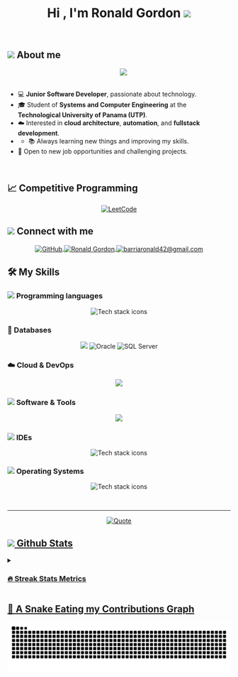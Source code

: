 <h1 align="center">Hi , I'm Ronald Gordon <img src="https://media.giphy.com/media/hvRJCLFzcasrR4ia7z/giphy.gif" width="35"></h1>

<br>
	
## <picture><img src = "https://github.com/7oSkaaa/7oSkaaa/blob/main/Images/about_me.gif?raw=true" width = 50px></picture> About me

<picture> <img align="right" src="https://github.com/7oSkaaa/7oSkaaa/blob/main/Images/Right_Side.gif?raw=true" width = 250px></picture>

<br><br>

- :computer: **Junior Software Developer**, passionate about technology.  
- :mortar_board: Student of **Systems and Computer Engineering** at the **Technological University of Panama (UTP)**.  
- :cloud: Interested in **cloud architecture**, **automation**, and **fullstack development**.  
- - :books: Always learning new things and improving my skills.
- :rocket: Open to new job opportunities and challenging projects.

<br>


## 📈 Competitive Programming

<p align="center">
	<a href="https://leetcode.com/u/ronald25/">
		<img src="https://img.icons8.com/external-tal-revivo-shadow-tal-revivo/50/000000/external-level-up-your-coding-skills-and-quickly-land-a-job-logo-shadow-tal-revivo.png" alt="LeetCode"/>
	</a>
</p>

## <picture> <img src="https://github.com/7oSkaaa/7oSkaaa/blob/main/Images/Connect-with-me.gif?raw=true" width="100px"> </picture> Connect with me
<p align="center">
	<a href="https://github.com/Ron-25" target="_blank">
  		<img align="center" src="https://img.shields.io/badge/GitHub-100000?style=for-the-badge&logo=github&logoColor=white" alt="GitHub"/>
	</a>
	<a href="https://www.linkedin.com/in/ronald-gordon-72408b285/" target="_blank">
  		<img align="center" src="https://img.shields.io/badge/LinkedIn-0077B5?style=for-the-badge&logo=linkedin&logoColor=white" alt="Ronald Gordon"/>
	</a>
	<a href="mailto:barriaronald4@gmail.com" target="_blank">
  		<img align="center" src="https://img.shields.io/badge/Gmail-D14836?style=for-the-badge&logo=gmail&logoColor=white" alt="barriaronald42@gmail.com" />
	</a>
</p>




## 🛠️ My Skills

### <picture> <img src = "https://github.com/7oSkaaa/7oSkaaa/blob/main/Images/Programming_Languages.gif?raw=true" width = 50px>  </picture> Programming languages

<p align="center">
  <img src="https://skillicons.dev/icons?i=python,flutter,java,net,c,cs,nodejs,js,elixir,dart&theme=dark" alt="Tech stack icons" />
</p>

### 📂 Databases

<p align="center">
  <img src="https://skillicons.dev/icons?i=mysql,postgresql,sqlite,supabase" />
  <img src="https://img.shields.io/badge/Oracle-F80000?style=for-the-badge&logo=Oracle&logoColor=white" alt="Oracle"/>
  <img src="https://img.shields.io/badge/Microsoft%20SQL%20Server-CC2927?style=for-the-badge&logo=microsoft%20sql%20server&logoColor=white" alt="SQL Server"/>
</p>

### ☁️ Cloud & DevOps

<p align="center">
  <img src="https://skillicons.dev/icons?i=aws,gcp,docker,kubernetes" />
</p>

 ### <picture> <img src = "https://github.com/7oSkaaa/7oSkaaa/blob/main/Images/Software_Tools.gif?raw=true" width = 50px>  </picture> Software & Tools
 
<p align="center">
  <img src="https://skillicons.dev/icons?i=git,github,githubactions,postman,figma,stackoverflow,replit,notion,powershell" />
</p>

 ### <picture> <img src = "https://github.com/7oSkaaa/7oSkaaa/blob/main/Images/IDEs.gif?raw=true" width = 50px>  </picture> IDEs
 
<p align="center">
  <img src="https://skillicons.dev/icons?i=vscode,visualstudio,sublime,pycharm,idea,androidstudio&theme=dark" alt="Tech stack icons" />
</p>

 ### <picture> <img src = "https://github.com/7oSkaaa/7oSkaaa/blob/main/Images/OS.gif?raw=true" width = 50px>  </picture> Operating Systems
 
<p align="center">
  <img src="https://skillicons.dev/icons?i=linux,windows,kali,ubuntu,redhat&theme=dark" alt="Tech stack icons" />
</p>
<br> 

---

<p align = "center">
	<a href="https://github.com/piyushsuthar/github-readme-quotes"> <img alt = "Quote" src="https://quotes-github-readme.vercel.app/api?type=horizontal&theme=tokyonight&animation=grow_out_in&quoteCategory=programming">
</p>

## <picture> <img src = "https://github.com/7oSkaaa/7oSkaaa/blob/main/Images/Statistics.gif?raw=true" width = 50px>  </picture> Github Stats

<details><summary><h3> 🔥 Streak Stats Metrics</h3></summary>

<br/>

<p align="center">
  <img
    src="https://github-readme-streak-stats.herokuapp.com/?user=Ron-25&theme=tokyonight_duo"
    alt="Ron-25 Streak Stats" />
</p>

<p align="center">
  <img
    src="https://github-readme-stats.vercel.app/api?username=Ron-25&show_icons=true&count_private=true&theme=tokyonight"
    alt="GitHub Stats"/>
</p>

</details>


	
## 🐍 A Snake Eating my Contributions Graph

<p align="center">
  <picture>
    <source media="(prefers-color-scheme: dark)" srcset="https://github.com/Ron-25/Ron-25/blob/output/github-contribution-grid-snake-dark.svg?v=3">
    <img alt="Snake animation" src="https://github.com/Ron-25/Ron-25/blob/output/github-contribution-grid-snake.svg?v=3">
  </picture>
</p>


